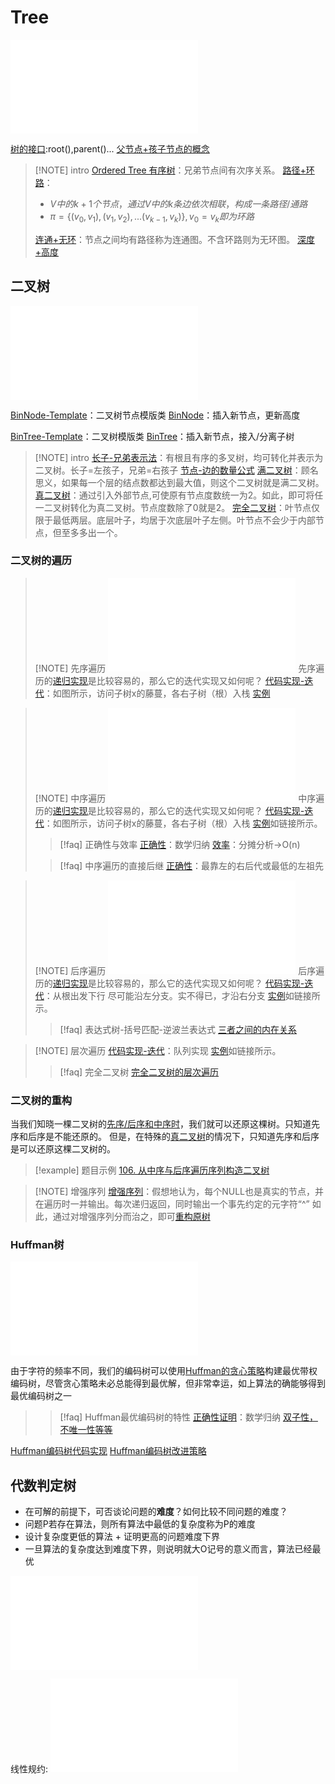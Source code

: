 # Tree

![Rooted Tree](files/slides/Tsinghua-DSA-2024Fall-chapter/05.Binary%20Trees.pdf#page=3)

[树的接口](files/slides/Tsinghua-DSA-2024Fall-chapter/05.Binary%20Trees.pdf#page=10):root(),parent()...
[父节点+孩子节点的概念](files/slides/Tsinghua-DSA-2024Fall-chapter/05.Binary%20Trees.pdf#page=11)

> [!NOTE] intro
> [Ordered Tree 有序树](files/slides/Tsinghua-DSA-2024Fall-chapter/05.Binary%20Trees.pdf#page=3)：兄弟节点间有次序关系。
> [路径+环路](files/slides/Tsinghua-DSA-2024Fall-chapter/05.Binary%20Trees.pdf#page=5)：
> - $V中的k+1个节点，通过V中的k条边依次相联，构成一条路径/通路$
> - $\pi = \{(v_0,v_1),(v_1,v_2),...(v_{k-1},v_k)\},v_0=v_k即为环路$
>
> [连通+无环](files/slides/Tsinghua-DSA-2024Fall-chapter/05.Binary%20Trees.pdf#page=6)：节点之间均有路径称为连通图。不含环路则为无环图。
> [深度+高度](files/slides/Tsinghua-DSA-2024Fall-chapter/05.Binary%20Trees.pdf#page=7)

## 二叉树

![二叉树接口](files/slides/Tsinghua-DSA-2024Fall-chapter/05.Binary%20Trees.pdf#page=15)

 [BinNode-Template](files/slides/Tsinghua-DSA-2024Fall-chapter/05.Binary%20Trees.pdf#page=21)：二叉树节点模版类
 [BinNode](files/slides/Tsinghua-DSA-2024Fall-chapter/05.Binary%20Trees.pdf#page=22)：插入新节点，更新高度
 
 [BinTree-Template](files/slides/Tsinghua-DSA-2024Fall-chapter/05.Binary%20Trees.pdf#page=24)：二叉树模版类
 [BinTree](files/slides/Tsinghua-DSA-2024Fall-chapter/05.Binary%20Trees.pdf#page=25)：插入新节点，接入/分离子树

> [!NOTE] intro
> [长子-兄弟表示法](files/slides/Tsinghua-DSA-2024Fall-chapter/05.Binary%20Trees.pdf#page=16)：有根且有序的多叉树，均可转化并表示为二叉树。长子=左孩子，兄弟=右孩子
> [节点-边的数量公式](files/slides/Tsinghua-DSA-2024Fall-chapter/05.Binary%20Trees.pdf#page=17)
> [满二叉树](files/slides/Tsinghua-DSA-2024Fall-chapter/05.Binary%20Trees.pdf#page=18)：顾名思义，如果每一个层的结点数都达到最大值，则这个二叉树就是满二叉树。
> [真二叉树](files/slides/Tsinghua-DSA-2024Fall-chapter/05.Binary%20Trees.pdf#page=19)：通过引入外部节点,可使原有节点度数统一为2。如此，即可将任一二叉树转化为真二叉树。节点度数除了0就是2。
> [完全二叉树](files/slides/Tsinghua-DSA-2024Fall-chapter/05.Binary%20Trees.pdf#page=72)：叶节点仅限于最低两层。底层叶子，均居于次底层叶子左侧。叶节点不会少于内部节点，但至多多出一个。

### 二叉树的遍历

 > [!NOTE] 先序遍历
 > ![BinNode-Template](files/slides/Tsinghua-DSA-2024Fall-chapter/05.Binary%20Trees.pdf#page=33)
 > 先序遍历的[递归实现](files/slides/Tsinghua-DSA-2024Fall-chapter/05.Binary%20Trees.pdf#page=35)是比较容易的，那么它的迭代实现又如何呢？
 > [代码实现-迭代](files/slides/Tsinghua-DSA-2024Fall-chapter/05.Binary%20Trees.pdf#page=35)：如图所示，访问子树x的藤蔓，各右子树（根）入栈
 > [实例](files/slides/Tsinghua-DSA-2024Fall-chapter/05.Binary%20Trees.pdf#page=37)
 
  > [!NOTE] 中序遍历
 > ![BinNode-Template](files/slides/Tsinghua-DSA-2024Fall-chapter/05.Binary%20Trees.pdf#page=41)
 > 中序遍历的[递归实现](files/slides/Tsinghua-DSA-2024Fall-chapter/05.Binary%20Trees.pdf#page=39)是比较容易的，那么它的迭代实现又如何呢？
 > [代码实现-迭代](files/slides/Tsinghua-DSA-2024Fall-chapter/05.Binary%20Trees.pdf#page=43)：如图所示，访问子树x的藤蔓，各右子树（根）入栈
 > [实例](files/slides/Tsinghua-DSA-2024Fall-chapter/05.Binary%20Trees.pdf#page=45)如链接所示。
 >
>  >[!faq] 正确性与效率
 > > [正确性](files/slides/Tsinghua-DSA-2024Fall-chapter/05.Binary%20Trees.pdf#page=47)：数学归纳
 > > [效率](files/slides/Tsinghua-DSA-2024Fall-chapter/05.Binary%20Trees.pdf#page=48)：分摊分析->O(n)
 >
>  >[!faq] 中序遍历的直接后继
 > > [正确性](files/slides/Tsinghua-DSA-2024Fall-chapter/05.Binary%20Trees.pdf#page=51)：最靠左的右后代或最低的左祖先


  > [!NOTE] 后序遍历
 > ![BinNode-Template](files/slides/Tsinghua-DSA-2024Fall-chapter/05.Binary%20Trees.pdf#page=57)
 > 后序遍历的[递归实现](files/slides/Tsinghua-DSA-2024Fall-chapter/05.Binary%20Trees.pdf#page=54)是比较容易的，那么它的迭代实现又如何呢？
 > [代码实现-迭代](files/slides/Tsinghua-DSA-2024Fall-chapter/05.Binary%20Trees.pdf#page=59)：从根出发下行 尽可能沿左分支。实不得已，才沿右分支
 > [实例](files/slides/Tsinghua-DSA-2024Fall-chapter/05.Binary%20Trees.pdf#page=61)如链接所示。
 >
>  >[!faq] 表达式树-括号匹配-逆波兰表达式
 > > [三者之间的内在关系](files/slides/Tsinghua-DSA-2024Fall-chapter/05.Binary%20Trees.pdf#page=66)

  > [!NOTE] 层次遍历
 > [代码实现-迭代](files/slides/Tsinghua-DSA-2024Fall-chapter/05.Binary%20Trees.pdf#page=68)：队列实现
 > [实例](files/slides/Tsinghua-DSA-2024Fall-chapter/05.Binary%20Trees.pdf#page=69)如链接所示。
 >
>  >[!faq] 完全二叉树
 > > [完全二叉树的层次遍历](files/slides/Tsinghua-DSA-2024Fall-chapter/05.Binary%20Trees.pdf#page=73)

### 二叉树的重构

当我们知晓一棵二叉树的[先序/后序和中序时](files/slides/Tsinghua-DSA-2024Fall-chapter/05.Binary%20Trees.pdf#page=77)，我们就可以还原这棵树。只知道先序和后序是不能还原的。
但是，在特殊的[真二叉树](files/slides/Tsinghua-DSA-2024Fall-chapter/05.Binary%20Trees.pdf#page=19)的情况下，只知道先序和后序是可以还原这棵二叉树的。

  > [!example] 题目示例
  > [106. 从中序与后序遍历序列构造二叉树](https://leetcode.cn/problems/construct-binary-tree-from-inorder-and-postorder-traversal/)

  > [!NOTE] 增强序列
 > [增强序列](files/slides/Tsinghua-DSA-2024Fall-chapter/05.Binary%20Trees.pdf#page=82)：假想地认为，每个NULL也是真实的节点，并在遍历时一并输出。每次递归返回，同时输出一个事先约定的元字符“^”
 > 如此，通过对增强序列分而治之，即可[重构原树](files/slides/Tsinghua-DSA-2024Fall-chapter/05.Binary%20Trees.pdf#page=83)
### Huffman树

![huffman](files/slides/Tsinghua-DSA-2024Fall-chapter/05.Binary%20Trees.pdf#page=86)

由于字符的频率不同，我们的编码树可以使用[Huffman的贪心策略](files/slides/Tsinghua-DSA-2024Fall-chapter/05.Binary%20Trees.pdf#page=92)构建最优带权编码树，尽管贪心策略未必总能得到最优解，但非常幸运，如上算法的确能够得到最优编码树之一

>  >[!faq] Huffman最优编码树的特性
 > > [正确性证明](files/slides/Tsinghua-DSA-2024Fall-chapter/05.Binary%20Trees.pdf#page=97)：数学归纳
 > > [双子性，不唯一性等等](files/slides/Tsinghua-DSA-2024Fall-chapter/05.Binary%20Trees.pdf#page=94)
 
[Huffman编码树代码实现](files/slides/Tsinghua-DSA-2024Fall-chapter/05.Binary%20Trees.pdf#page=102)
[Huffman编码树改进策略](files/slides/Tsinghua-DSA-2024Fall-chapter/05.Binary%20Trees.pdf#page=108)

## 代数判定树

- 在可解的前提下，可否谈论问题的**难度**？如何比较不同问题的难度？
- 问题P若存在算法，则所有算法中最低的复杂度称为P的难度
- 设计复杂度更低的算法 + 证明更高的问题难度下界 
- 一旦算法的复杂度达到难度下界，则说明就大O记号的意义而言，算法已经最优

![判定树](files/slides/Tsinghua-DSA-2024Fall-chapter/05.Binary%20Trees.pdf#page=114)

线性规约:
![判定树](files/slides/Tsinghua-DSA-2024Fall-chapter/05.Binary%20Trees.pdf#page=119)